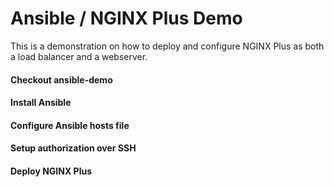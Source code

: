 # Ansible / NGINX Plus Demo
This is a demonstration on how to deploy and configure NGINX Plus as both a load
balancer and a webserver.

#### Checkout ansible-demo


#### Install Ansible


#### Configure Ansible hosts file


#### Setup authorization over SSH


#### Deploy NGINX Plus
